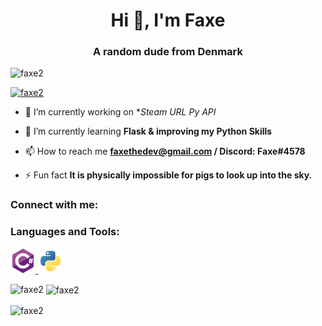 <h1 align="center">Hi 👋, I'm Faxe</h1>
<h3 align="center">A random dude from Denmark</h3>

<p align="left"> <img src="https://komarev.com/ghpvc/?username=faxe2&label=Profile%20views&color=0e75b6&style=flat" alt="faxe2" /> </p>

<p align="left"> <a href="https://github.com/ryo-ma/github-profile-trophy"><img src="https://github-profile-trophy.vercel.app/?username=faxe2" alt="faxe2" /></a> </p>

- 🔭 I’m currently working on **Steam URL Py API*

- 🌱 I’m currently learning **Flask & improving my Python Skills**

- 📫 How to reach me **faxethedev@gmail.com / Discord: Faxe#4578**

- ⚡ Fun fact **It is physically impossible for pigs to look up into the sky.**

<h3 align="left">Connect with me:</h3>
<p align="left">
</p>

<h3 align="left">Languages and Tools:</h3>
<p align="left"> <a href="https://www.w3schools.com/cs/" target="_blank" rel="noreferrer"> <img src="https://raw.githubusercontent.com/devicons/devicon/master/icons/csharp/csharp-original.svg" alt="csharp" width="40" height="40"/> </a> </a> <a href="https://www.python.org" target="_blank" rel="noreferrer"> <img src="https://raw.githubusercontent.com/devicons/devicon/master/icons/python/python-original.svg" alt="python" width="40" height="40"/> </a>

<p><img align="left" src="https://github-readme-stats.vercel.app/api/top-langs?username=faxe2&show_icons=true&locale=en&layout=compact" alt="faxe2" /></p>

<p>&nbsp;<img align="center" src="https://github-readme-stats.vercel.app/api?username=faxe2&show_icons=true&locale=en" alt="faxe2" /></p>

<p><img align="center" src="https://github-readme-streak-stats.herokuapp.com/?user=faxe2&" alt="faxe2" /></p>
